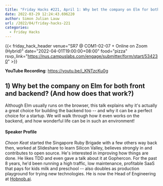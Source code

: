 ```yaml
---
title: "Friday Hacks #221, April 1: Why bet the company on Elm for both front and backend?"
date: 2022-03-29 12:24:43.696220
author: Simon Julian Lauw
url: /2022/04/friday-hacks-221
categories:
  - Friday Hacks
---
```


{{< friday_hack_header
    venue="SR7 @ COM1-02-07 + Online on Zoom (Hybrid)"
    date="2022-04-01T19:00:00+08:00"
    food="pizza"
    rsvp_link="https://nus.campuslabs.com/engage/submitter/form/start/534230" >}}

**YouTube Recording**: https://youtu.be/i_KNTzcKu0g

## 1) Why bet the company on Elm for both front and backend? (And how does that work?)

Although Elm usually runs on the browser, this talk explains why it's actually a great choice for building the backend too -- and why it can be a perfect choice for a startup. We will walk through how it even works on the backend, and how wonderful life can be in such an environment!

#### Speaker Profile

_Choon Keat_ started the Singapore Ruby Brigade with a few others way back then, worked at Slideshare to learn Silicon Valley, believes strongly in and contributes to open source. He's interested in improving how things are done. He likes TDD and even gave a talk about it at Gophercon. For the past 8 years, he'd been running a high traffic, low maintenance, profitable SaaS that pays for kids milk and preschool -- also doubles as production playground for trying new technologies. He is now the Head of Engineering at [Hobnob.ai](https://www.hobnob.ai/).
